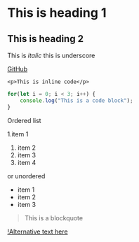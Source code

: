 # This is heading 1
## This is heading 2

This is *italic* this is underscore 

[GitHub](https://www.github.com)

`<p>This is inline code</p>`

```javascript
for(let i = 0; i < 3; i++) {
	console.log("This is a code block");
}
```

Ordered list 

1.item 1
1. item 2
3. item 3
0. item 4

or unordered

- item 1
- item 2
- item 3

> This is a blockquote

[!Alternative text here](https://via.placeholder.com/150)
